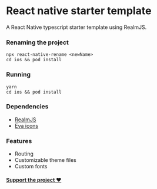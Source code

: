 # React native starter template

A React Native typescript starter template using RealmJS.

### Renaming the project

```
npx react-native-rename <newName>
cd ios && pod install
```

### Running

```
yarn
cd ios && pod install
```

### Dependencies

- [RealmJS](https://realm.io/docs/javascript/latest/)
- [Eva icons](https://github.com/artyorsh/react-native-eva-icons)

### Features

- Routing
- Customizable theme files
- Custom fonts

#### [Support the project ❤️](https://www.buymeacoffee.com/iFTp2zC)

